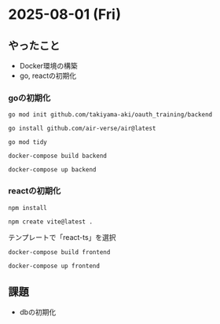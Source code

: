 # 2025-08-01 (Fri)

## やったこと
- Docker環境の構築
- go, reactの初期化

### goの初期化

`go mod init github.com/takiyama-aki/oauth_training/backend`

`go install github.com/air-verse/air@latest`

`go mod tidy`

`docker-compose build backend`

`docker-compose up backend`

### reactの初期化

`npm install`

`npm create vite@latest .`

テンプレートで「react-ts」を選択

`docker-compose build frontend`

`docker-compose up frontend`

## 課題
- dbの初期化

